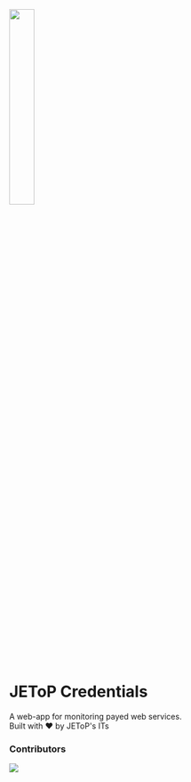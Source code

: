 <img src="https://i.ibb.co/GpgLhqM/jetop-hacktoberfest.png" width="30%"/>

# JEToP Credentials 
A web-app for monitoring payed web services.<br/>
Built with :heart: by JEToP's ITs

### Contributors
<img src="https://contributors-img.web.app/image?repo=JEToP/jetop_credentials_frontend" />
